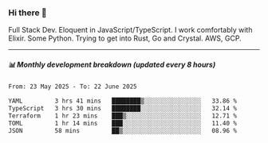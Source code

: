 ### Hi there 👋

Full Stack Dev. Eloquent in JavaScript/TypeScript. I work comfortably with Elixir. Some Python. Trying to get into Rust, Go and Crystal. AWS, GCP.

***

##### 📊 Monthly development breakdown (updated every 8 hours)

<!--START_SECTION:waka-->

```txt
From: 23 May 2025 - To: 22 June 2025

YAML         3 hrs 41 mins   ████████▒░░░░░░░░░░░░░░░░   33.86 %
TypeScript   3 hrs 30 mins   ████████░░░░░░░░░░░░░░░░░   32.14 %
Terraform    1 hr 23 mins    ███▒░░░░░░░░░░░░░░░░░░░░░   12.71 %
TOML         1 hr 14 mins    ███░░░░░░░░░░░░░░░░░░░░░░   11.40 %
JSON         58 mins         ██▒░░░░░░░░░░░░░░░░░░░░░░   08.96 %
```

<!--END_SECTION:waka-->

